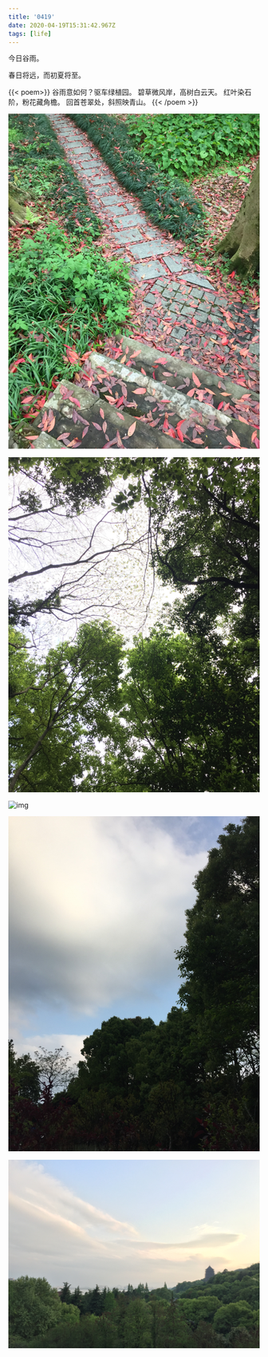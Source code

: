 ```yaml
---
title: '0419'
date: 2020-04-19T15:31:42.967Z
tags: [life]
---
```



今日谷雨。

春日将远，而初夏将至。

{{< poem>}}
谷雨意如何？驱车绿植园。 
碧草微风岸，高树白云天。
红叶染石阶，粉花藏角檐。
回首苍翠处，斜照映青山。
{{< /poem >}}


![img](assets/1037.jpg)

![img](assets/IMG_1041.jpg)

![img](assets/IMG_1043.jpg)

![img](assets/IMG_1045.jpg)

![img](assets/IMG_1048.jpg)
